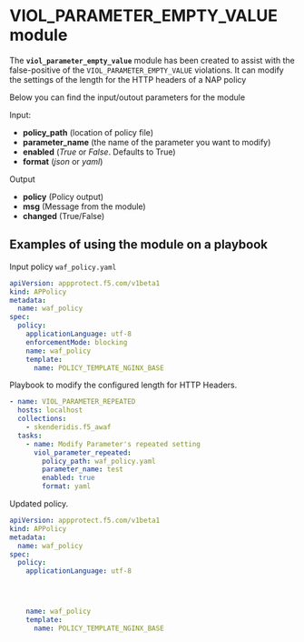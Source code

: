 # VIOL_PARAMETER_EMPTY_VALUE module

The **`viol_parameter_empty_value`** module has been created to assist with the false-positive of the `VIOL_PARAMETER_EMPTY_VALUE` violations. It can modify the settings of the  length for the HTTP headers of a NAP policy

Below you can find the input/outout parameters for the module

Input:
- **policy_path** (location of policy file)
- **parameter_name** (the name of the parameter you want to modify)
- **enabled** (*True* or *False*. Defaults to True)
- **format** (*json* or *yaml*)

Output
- **policy** (Policy output)
- **msg** (Message from the module)
- **changed** (True/False)

## Examples of using the module on a playbook
  Input policy `waf_policy.yaml`
  
  ```yaml
  apiVersion: appprotect.f5.com/v1beta1
  kind: APPolicy
  metadata:
    name: waf_policy
  spec:
    policy:
      applicationLanguage: utf-8
      enforcementMode: blocking
      name: waf_policy
      template:
        name: POLICY_TEMPLATE_NGINX_BASE
  ```

  Playbook to modify the configured length for HTTP Headers.
  ```yaml
  - name: VIOL_PARAMETER_REPEATED
    hosts: localhost
    collections:
      - skenderidis.f5_awaf    
    tasks:
      - name: Modify Parameter's repeated setting
        viol_parameter_repeated:
          policy_path: waf_policy.yaml
          parameter_name: test
          enabled: true
          format: yaml
  ```

  Updated policy.
  ```yaml
  apiVersion: appprotect.f5.com/v1beta1
  kind: APPolicy
  metadata:
    name: waf_policy
  spec:
    policy:
      applicationLanguage: utf-8




      name: waf_policy
      template:
        name: POLICY_TEMPLATE_NGINX_BASE
  ```
